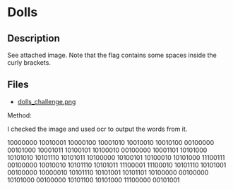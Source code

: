 # Dolls

## Description

See attached image.
Note that the flag contains some spaces inside the curly brackets.

## Files

* [dolls_challenge.png](files/dolls_challenge.png)

Method:

I checked the image and used ocr to output the words from it.

10000000 10010001 10000100 10001010 10010010 10010100 00100000 00101000 10001011 10100101 10100010 00100000 10001101 10101000 10101010 10101110 10101011 10100000 10100101 10100010 10101000 11100111 00100000 10010010 10101110 10101011 11100001 11100010 10101110 10101001 00100000 10000010 10101110 10101001 10101101 10100000 00100000 10101000 00100000 10101100 10101000 11100000 00101001 

